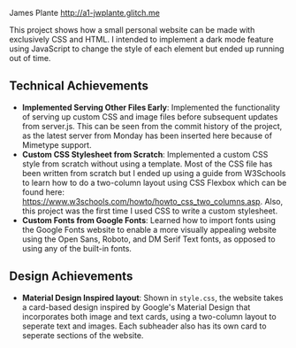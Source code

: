 James Plante
http://a1-jwplante.glitch.me

This project shows how a small personal website can be made with exclusively CSS and HTML. I intended to implement a dark mode feature using JavaScript to change the style of each element but ended up running out of time.

## Technical Achievements
- **Implemented Serving Other Files Early**: Implemented the functionality
of serving up custom CSS and image files before subsequent updates from server.js.
This can be seen from the commit history of the project, as the latest server
from Monday has been inserted here because of Mimetype support. 
- **Custom CSS Stylesheet from Scratch**: Implemented a custom CSS style from scratch without using
a template. Most of the CSS file has been written from scratch but I ended up 
using a guide from W3Schools to learn how to do a two-column layout using
CSS Flexbox which can be found here: https://www.w3schools.com/howto/howto_css_two_columns.asp.
Also, this project was the first time I used CSS to write a custom stylesheet.
- **Custom Fonts from Google Fonts**: Learned how to import fonts using the Google
Fonts website to enable a more visually appealing website using the Open Sans, Roboto, and 
DM Serif Text fonts, as opposed to using any of the built-in fonts.

## Design Achievements
- **Material Design Inspired layout**: Shown in `style.css`, the website takes a card-based
design inspired by Google's Material Design that incorporates both image and text cards, using a two-column
layout to seperate text and images. Each subheader also has its own card to seperate sections of the website. 


